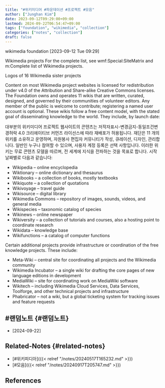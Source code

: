 ```yaml
---
title: "#위키미디어 #파운데이션 #프로젝트 #모음"
author: ["Junghan Kim"]
date: 2023-09-12T09:29:00+09:00
lastmod: 2024-09-22T06:54:47+09:00
tags: ["foundation", "wikimedia", "collection"]
categories: ["notes", "collection"]
draft: false
---
```


wikimedia foundation <span class="timestamp-wrapper"><span class="timestamp">[2023-09-12 Tue 09:29]</span></span>

Wikimedia projects For the complete list, see wmf:Special:SiteMatrix and m:Complete list of Wikimedia projects.

Logos of 16 Wikimedia sister projects

Content on most Wikimedia project websites is licensed for redistribution under v4.0 of the Attribution and Share-alike Creative Commons licenses. The Foundation owns and operates 11 wikis that are written, curated, designed, and governed by their communities of volunteer editors. Any member of the public is welcome to contribute; registering a named user account is optional. These wikis follow a free content model, with the stated goal of disseminating knowledge to the world. They include, by launch date:

대부분의 위키미디어 프로젝트 웹사이트의 콘텐츠는 저작자표시-변경금지-동일조건변경허락 4.0 크리에이티브 커먼즈 라이선스에 따라 재배포가 허용됩니다. 재단은 11 개의 위키를 소유하고 운영하며, 자원봉사 편집자 커뮤니티가 작성, 큐레이션, 디자인, 관리합니다. 일반인 누구나 참여할 수 있으며, 사용자 계정 등록은 선택 사항입니다. 이러한 위키는 무료 콘텐츠 모델을 따르며, 전 세계에 지식을 전파하는 것을 목표로 합니다. 시작 날짜별로 다음과 같습니다:

-   Wikipedia – online encyclopedia
-   Wiktionary – online dictionary and thesaurus
-   Wikibooks – a collection of books, mostly textbooks
-   Wikiquote – a collection of quotations
-   Wikivoyage – travel guide
-   Wikisource – digital library
-   Wikimedia Commons – repository of images, sounds, videos, and general media
-   Wikispecies – taxonomic catalog of species
-   Wikinews – online newspaper
-   Wikiversity – a collection of tutorials and courses, also a hosting point to coordinate research
-   Wikidata – knowledge base
-   Wikifunctions – a catalog of computer functions

Certain additional projects provide infrastructure or coordination of the free knowledge projects. These include:

-   Meta-Wiki – central site for coordinating all projects and the Wikimedia community
-   Wikimedia Incubator – a single wiki for drafting the core pages of new language editions in development
-   MediaWiki – site for coordinating work on MediaWiki software
-   Wikitech – including Wikimedia Cloud Services, Data Services, Toolforge, and other technical projects and infrastructure
-   Phabricator – not a wiki, but a global ticketing system for tracking issues and feature requests


## #랜덤노트 {#랜덤노트}

-   [2024-09-22]


## Related-Notes {#related-notes}

-   [#위키피디아]({{< relref "/notes/20240517T165232.md" >}})
-   [#모음]({{< relref "/notes/20240917T205747.md" >}})

## References

<style>.csl-entry{text-indent: -1.5em; margin-left: 1.5em;}</style><div class="csl-bib-body">
</div>

